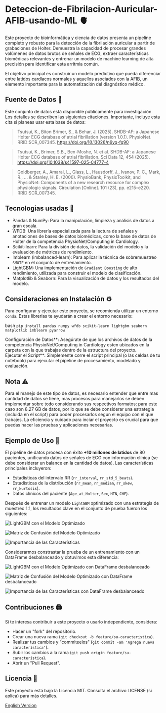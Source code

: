 # Deteccion-de-Fibrilacion-Auricular-AFIB-usando-ML 🫀

Este proyecto de bioinformática y ciencia de datos presenta un pipeline completo y robusto para la detección de la fibrilación auricular a partir de grabaciones de Holter. Demuestra la capacidad de procesar grandes volúmenes de datos brutos de señales de ECG, extraer características biomédicas relevantes y entrenar un modelo de machine learning de alta precisión para identificar esta arritmia común.  

El objetivo principal es construir un modelo predictivo que pueda diferenciar entre latidos cardíacos normales y aquellos asociados con la AFIB, un elemento importante para la automatización del diagnóstico médico.

## Fuente de Datos 💾

Este conjunto de datos está disponible públicamente para investigación. Los detalles se describen las siguientes citaciones. Importante, incluye esta cita si planeas usar esta base de datos:

> Tsutsui, K., Biton Brimer, S., & Behar, J. (2025). SHDB-AF: a Japanese Holter ECG database of atrial fibrillation (version 1.0.1). PhysioNet. RRID:SCR_007345. https://doi.org/10.13026/n6yq-fq90

> Tsutsui, K., Brimer, S.B., Ben-Moshe, N. et al. SHDB-AF: a Japanese Holter ECG database of atrial fibrillation. Sci Data 12, 454 (2025). https://doi.org/10.1038/s41597-025-04777-4

> Goldberger, A., Amaral, L., Glass, L., Hausdorff, J., Ivanov, P. C., Mark, R., ... & Stanley, H. E. (2000). PhysioBank, PhysioToolkit, and PhysioNet: Components of a new research resource for complex physiologic signals. Circulation [Online]. 101 (23), pp. e215–e220. RRID:SCR_007345.  

## Tecnologias usadas 🐍
-   Pandas & NumPy: Para la manipulación, limpieza y análisis de datos a gran escala.
-   WFDB: Una librería especializada para la lectura de señales y anotaciones de bases de datos biomédicas, como la base de datos de Holter de la competencia PhysioNet/Computing in Cardiology.
-   Scikit-learn: Para la división de datos, la validación del modelo y la evaluación de métricas de rendimiento.
-   Imblearn (imbalanced-learn): Para aplicar la técnica de sobremuestreo `SMOTE` en el conjunto de entrenamiento.
-   LightGBM: Una implementación de `Gradient Boosting` de alto rendimiento, utilizada para construir el modelo de clasificación.
-   Matplotlib & Seaborn: Para la visualización de datos y los resultados del modelo.  

## Consideraciones en Instalación ⚙️

Para configurar y ejecutar este proyecto, se recomienda utilizar un entorno `conda`. Estas librerias te ayudarán a crear el entorno necesario:

bash
    ```
    pip install pandas numpy wfdb scikit-learn lightgbm seaborn matplotlib imblearn pyarrow
    ```  
    
Configuración de Datos**: Asegúrate de que los archivos de datos de la competencia PhysioNet/Computing in Cardiology esten ubicados en la carpeta con la que trabajas dentro de la estructura del proyecto.  
Ejecutar el Script**: Simplemente corre el script principal (o las celdas de tu notebook) para ejecutar el pipeline de procesamiento, modelado y evaluación.

## Nota ⚠️
Para el manejo de este tipo de datos, es necesario entender que entre mas cantidad de datos se tiene, mas procesos para manejarlos se deben implementar sobre todo considerando sus respectivos formatos; para este caso son 8.27 GB de datos, por lo que se debe considerar una estrategia (incluida en el script) para poder procesarlos segun el equipo con el que trabajes. La eficiencia y cuidado para inciar el proyecto es crucial para que puedas hacer las pruebas y aplicaciones necesarias.  

## Ejemplo de Uso 📎

El pipeline de datos procesa con éxito **+10 millones de latidos** de 80 pacientes, unificando datos de señales de ECG con información clínica (se debe considerar un balance en la cantidad de datos). Las características principales incluyeron:

-   Estadísticas del intervalo RR (`rr_interval`, `rr_std_5_beats`).
-   Estadísticas de la distribución (`rr_mean`, `rr_median`, `rr_skew`, `rr_kurtosis`).
-   Datos clínicos del paciente (`Age_at_Holter`, `Sex`, `HTN`, `CHF`).

Después de entrenar un modelo `LightGBM` optimizado con una estrategia de muestreo 1:1, los resultados clave en el conjunto de prueba fueron los siguientes:

![LightGBM con el Modelo Optimizado](Images/LightGBM_opt_Model.png)

![Matriz de Confusión del Modelo Optimizado](Images/confusion_matrix_opt.png)

![Importancia de las Características](Images/feature_importance_balanced.png)

Considerarmos constrastar la prueba de un entrenamiento con un DataFrame desbalanceado y obtuvimos esta diferencia:

![LightGBM con el Modelo Optimizado con DataFrame desbalanceado](Images/LightGBM_opt_Model_unbalanced.png)

![Matriz de Confusión del Modelo Optimizado con DataFrame desbalanceado](Images/confusion_matrix_opt_unbalanced.png)

![Importancia de las Características con DataFrame desbalanceado](Images/feature_importance_unbalanced.png)

## Contribuciones 🖨️

Si te interesa contribuir a este proyecto o usarlo independiente, considera:
-   Hacer un "fork" del repositorio.
-   Crear una nueva rama (`git checkout -b feature/su-caracteristica`).
-   Realizar tus cambios y "commiteelos" (`git commit -am 'Agrega nueva característica'`).
-   Subir los cambios a la rama (`git push origin feature/su-caracteristica`).
-   Abrir un "Pull Request".

## Licencia 📜

Este proyecto está bajo la Licencia MIT. Consulta el archivo LICENSE (si aplica) para más detalles.


[English Version](README.en.md)

